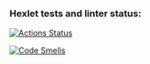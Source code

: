 ### Hexlet tests and linter status:
[![Actions Status](https://github.com/810xx1/frontend-project-44/actions/workflows/hexlet-check.yml/badge.svg)](https://github.com/810xx1/frontend-project-44/actions)

[![Code Smells](https://sonarcloud.io/api/project_badges/measure?project=810xx1_frontend-project-44&metric=code_smells)](https://sonarcloud.io/summary/new_code?id=810xx1_frontend-project-44)